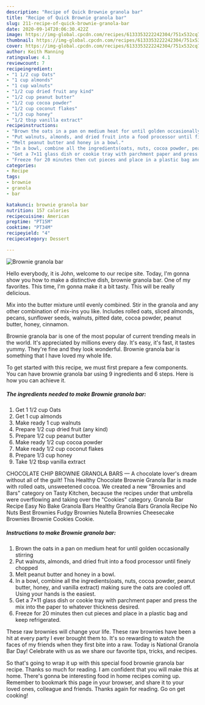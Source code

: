 ```yaml
---
description: "Recipe of Quick Brownie granola bar"
title: "Recipe of Quick Brownie granola bar"
slug: 211-recipe-of-quick-brownie-granola-bar
date: 2020-09-14T20:06:30.422Z
image: https://img-global.cpcdn.com/recipes/6133353222242304/751x532cq70/brownie-granola-bar-recipe-main-photo.jpg
thumbnail: https://img-global.cpcdn.com/recipes/6133353222242304/751x532cq70/brownie-granola-bar-recipe-main-photo.jpg
cover: https://img-global.cpcdn.com/recipes/6133353222242304/751x532cq70/brownie-granola-bar-recipe-main-photo.jpg
author: Keith Manning
ratingvalue: 4.1
reviewcount: 7
recipeingredient:
- "1 1/2 cup Oats"
- "1 cup almonds"
- "1 cup walnuts"
- "1/2 cup dried fruit any kind"
- "1/2 cup peanut butter"
- "1/2 cup cocoa powder"
- "1/2 cup coconut flakes"
- "1/3 cup honey"
- "1/2 tbsp vanilla extract"
recipeinstructions:
- "Brown the oats in a pan on medium heat for until golden occasionally stirring"
- "Put walnuts, almonds, and dried fruit into a food processor until finely chopped"
- "Melt peanut butter and honey in a bowl."
- "In a bowl, combine all the ingredients(oats, nuts, cocoa powder, peanut butter, honey, and vanilla extract) making sure the oats are cooled off. Using your hands is the easiest."
- "Get a 7×11 glass dish or cookie tray with parchment paper and press the mix into the paper to whatever thickness desired."
- "Freeze for 20 minutes then cut pieces and place in a plastic bag and keep refrigerated."
categories:
- Recipe
tags:
- brownie
- granola
- bar

katakunci: brownie granola bar 
nutrition: 157 calories
recipecuisine: American
preptime: "PT15M"
cooktime: "PT34M"
recipeyield: "4"
recipecategory: Dessert

---
```



![Brownie granola bar](https://img-global.cpcdn.com/recipes/6133353222242304/751x532cq70/brownie-granola-bar-recipe-main-photo.jpg)

Hello everybody, it is John, welcome to our recipe site. Today, I'm gonna show you how to make a distinctive dish, brownie granola bar. One of my favorites. This time, I'm gonna make it a bit tasty. This will be really delicious.

Mix into the butter mixture until evenly combined. Stir in the granola and any other combination of mix-ins you like. Includes rolled oats, sliced almonds, pecans, sunflower seeds, walnuts, pitted date, cocoa powder, peanut butter, honey, cinnamon.

Brownie granola bar is one of the most popular of current trending meals in the world. It's appreciated by millions every day. It's easy, it's fast, it tastes yummy. They're fine and they look wonderful. Brownie granola bar is something that I have loved my whole life.


To get started with this recipe, we must first prepare a few components. You can have brownie granola bar using 9 ingredients and 6 steps. Here is how you can achieve it.

<!--inarticleads1-->

##### The ingredients needed to make Brownie granola bar:

1. Get 1 1/2 cup Oats
1. Get 1 cup almonds
1. Make ready 1 cup walnuts
1. Prepare 1/2 cup dried fruit (any kind)
1. Prepare 1/2 cup peanut butter
1. Make ready 1/2 cup cocoa powder
1. Make ready 1/2 cup coconut flakes
1. Prepare 1/3 cup honey
1. Take 1/2 tbsp vanilla extract


CHOCOLATE CHIP BROWNIE GRANOLA BARS — A chocolate lover&#39;s dream without all of the guilt! This Healthy Chocolate Brownie Granola Bar is made with rolled oats, unsweetened cocoa. We created a new &#34;Brownies and Bars&#34; category on Tasty Kitchen, because the recipes under that umbrella were overflowing and taking over the &#34;Cookies&#34; category. Granola Bar Recipe Easy No Bake Granola Bars Healthy Granola Bars Granola Recipe No Nuts Best Brownies Fudgy Brownies Nutella Brownies Cheesecake Brownies Brownie Cookies Cookie. 

<!--inarticleads2-->

##### Instructions to make Brownie granola bar:

1. Brown the oats in a pan on medium heat for until golden occasionally stirring
1. Put walnuts, almonds, and dried fruit into a food processor until finely chopped
1. Melt peanut butter and honey in a bowl.
1. In a bowl, combine all the ingredients(oats, nuts, cocoa powder, peanut butter, honey, and vanilla extract) making sure the oats are cooled off. Using your hands is the easiest.
1. Get a 7×11 glass dish or cookie tray with parchment paper and press the mix into the paper to whatever thickness desired.
1. Freeze for 20 minutes then cut pieces and place in a plastic bag and keep refrigerated.


These raw brownies will change your life. These raw brownies have been a hit at every party I ever brought them to. It&#39;s so rewarding to watch the faces of my friends when they first bite into a raw. Today is National Granola Bar Day! Celebrate with us as we share our favorite tips, tricks, and recipes. 

So that's going to wrap it up with this special food brownie granola bar recipe. Thanks so much for reading. I am confident that you will make this at home. There's gonna be interesting food in home recipes coming up. Remember to bookmark this page in your browser, and share it to your loved ones, colleague and friends. Thanks again for reading. Go on get cooking!
